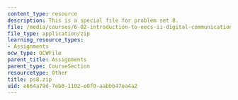 ```yaml
---
content_type: resource
description: This is a special file for problem set 8.
file: /media/courses/6-02-introduction-to-eecs-ii-digital-communication-systems-fall-2012/e664a79d7eb01102e0f0aabbb47ea4a2_ps8.zip
file_type: application/zip
learning_resource_types:
- Assignments
ocw_type: OCWFile
parent_title: Assignments
parent_type: CourseSection
resourcetype: Other
title: ps8.zip
uid: e664a79d-7eb0-1102-e0f0-aabbb47ea4a2
---
```

